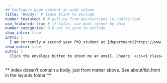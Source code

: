 ```yaml
---
## Configure page content in wide column
title: "Howdy!" # leave blank to exclude
number_featured: 0 # pulling from mainSections in config.toml
use_featured: true # if false, use most recent by date
number_categories: 0 # set to zero to exclude
show_intro: true
intro: |
  I am currently a second year PhD student at [department](https://www.umass.edu/resec/) of resource economics, UMass Amherst. I completed my MS in agricultural and resource economics at [Arizona](https://economics.arizona.edu/) while watching [saguaro cactus](https://en.wikipedia.org/wiki/Saguaro) grow slowly every day. My interests in economics all started back when I was an undergraduate in Taiwan, witnessing people marching against nuclear power plants but breathing polluted air emitted by [giant coal fired plants](https://en.wikipedia.org/wiki/Taichung_Power_Plant). Today I explore broad topics in Industrial Organization with a particular focus on electricity market. Will write blog posts about my thoughts and fun things I encounter in my academic journey soon, and of course, throw school stuff in [ECON NOTES + CODE](/project/)!
show_outro: true
outro: |
  Click the envelope button to shoot me an email, Cheers! </i><i class="fas fa-glass-cheers pr2"></i>
---
```


** index doesn't contain a body, just front matter above.
See about/list.html in the layouts folder **